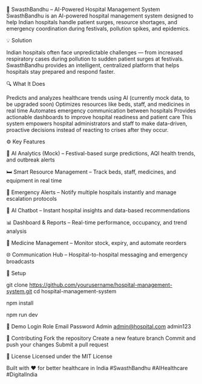 🏥 SwasthBandhu – AI-Powered Hospital Management System
SwasthBandhu is an AI-powered hospital management system designed to help Indian hospitals handle patient surges, resource shortages, and emergency coordination during festivals, pollution spikes, and epidemics.



💡 Solution

Indian hospitals often face unpredictable challenges — from increased respiratory cases during pollution to sudden patient surges at festivals.
SwasthBandhu provides an intelligent, centralized platform that helps hospitals stay prepared and respond faster.


🔍 What It Does

Predicts and analyzes healthcare trends using AI (currently mock data, to be upgraded soon)
Optimizes resources like beds, staff, and medicines in real time
Automates emergency communication between hospitals
Provides actionable dashboards to improve hospital readiness and patient care
This system empowers hospital administrators and staff to make data-driven, proactive decisions instead of reacting to crises after they occur.



⚙️ Key Features

🧠 AI Analytics (Mock) – Festival-based surge predictions, AQI health trends, and outbreak alerts

🛏️ Smart Resource Management – Track beds, staff, medicines, and equipment in real time

🚨 Emergency Alerts – Notify multiple hospitals instantly and manage escalation protocols

💬 AI Chatbot – Instant hospital insights and data-based recommendations

📊 Dashboard & Reports – Real-time performance, occupancy, and trend analysis

💊 Medicine Management – Monitor stock, expiry, and automate reorders

🌐 Communication Hub – Hospital-to-hospital messaging and emergency broadcasts



🚀 Setup

git clone https://github.com/yourusername/hospital-management-system.git
cd hospital-management-system

npm install

npm run dev



👤 Demo Login
Role	Email	Password
Admin	admin@hospital.com
	   admin123


🤝 Contributing
Fork the repository
Create a new feature branch
Commit and push your changes
Submit a pull request


📄 License
Licensed under the MIT License

Built with ❤️ for better healthcare in India
#SwasthBandhu #AIHealthcare #DigitalIndia


